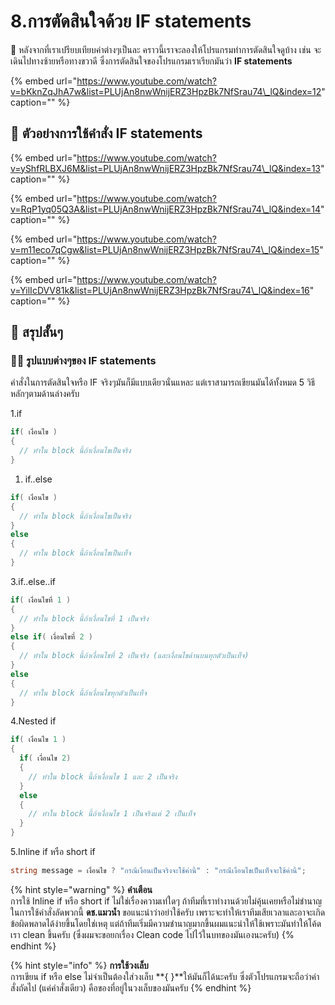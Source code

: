 # 8.การตัดสินใจด้วย IF statements

💬 หลังจากที่เราเปรียบเทียบค่าต่างๆเป็นละ คราวนี้เราจะลองให้โปรแกรมทำการตัดสินใจดูบ้าง เช่น จะเดินไปทางซ้ายหรือทางขวาดี ซึ่งการตัดสินใจของโปรแกรมเราเรียกมันว่า **IF statements**

{% embed url="https://www.youtube.com/watch?v=bKknZqJhA7w&list=PLUjAn8nwWnijERZ3HpzBk7NfSrau74\_lQ&index=12" caption="" %}

## 🎥 ตัวอย่างการใช้คำสั่ง IF statements

{% embed url="https://www.youtube.com/watch?v=yShfRLBXJ6M&list=PLUjAn8nwWnijERZ3HpzBk7NfSrau74\_lQ&index=13" caption="" %}

{% embed url="https://www.youtube.com/watch?v=RqP1yq05Q3A&list=PLUjAn8nwWnijERZ3HpzBk7NfSrau74\_lQ&index=14" caption="" %}

{% embed url="https://www.youtube.com/watch?v=m11eco7qCgw&list=PLUjAn8nwWnijERZ3HpzBk7NfSrau74\_lQ&index=15" caption="" %}

{% embed url="https://www.youtube.com/watch?v=YilIcDVV81k&list=PLUjAn8nwWnijERZ3HpzBk7NfSrau74\_lQ&index=16" caption="" %}

## 🎯 สรุปสั้นๆ

### 👨‍🚀 รูปแบบต่างๆของ IF statements

คำสั่งในการตัดสินใจหรือ IF จริงๆมันก็มีแบบเดียวนั่นแหละ แต่เราสามารถเขียนมันได้ทั้งหมด 5 วิธีหลักๆตามด้านล่างครับ

1.if

```csharp
if( เงื่อนไข )
{
  // ทำใน block นี้ถ้าเงื่อนไขเป็นจริง
}
```

1. if..else

```csharp
if( เงื่อนไข )
{
  // ทำใน block นี้ถ้าเงื่อนไขเป็นจริง
}
else
{
  // ทำใน block นี้ถ้าเงื่อนไขเป็นเท็จ
}
```

3.if..else..if

```csharp
if( เงื่อนไขที่ 1 )
{
  // ทำใน block นี้ถ้าเงื่อนไขที่ 1 เป็นจริง
}
else if( เงื่อนไขที่ 2 )
{
  // ทำใน block นี้ถ้าเงื่อนไขที่ 2 เป็นจริง (และเงื่อนไขด้านบนทุกตัวเป็นเท็จ)
}
else
{
  // ทำใน block นี้ถ้าเงื่อนไขทุกตัวเป็นเท็จ
}
```

4.Nested if

```csharp
if( เงื่อนไข 1 )
{
  if( เงื่อนไข 2)
  {
    // ทำใน block นี้ถ้าเงื่อนไข 1 และ 2 เป็นจริง
  }
  else
  {
    // ทำใน block นี้ถ้าเงื่อนไข 1 เป็นจริงแต่ 2 เป็นเท็จ
  }
}
```

5.Inline if หรือ short if

```csharp
string message = เงื่อนไข ? "กรณีเงื่อนเป็นจริงจะใช้ค่านี้" : "กรณีเงื่อนไขเป็นเท็จจะใช้ค่านี้";
```

{% hint style="warning" %}
**คำเตือน**  
การใช้ Inline if หรือ short if ไม่ใช่เรื่องความเท่ใดๆ ถ้าทีมที่เราทำงานด้วยไม่คุ้นเคยหรือไม่ชำนาญในการใช้คำสั่งลัดพวกนี้ **ดช.แมวน้ำ** ขอแนะนำว่าอย่าใช้ครับ เพราะจะทำให้เราทีมเสียเวลาและอาจะเกิดข้อผิดพลาดได้ง่ายขึ้นโดยใช่เหตุ แต่ถ้าทีมเริ่มมีความชำนาญมากขึ้นผมแนะนำให้ใช้เพราะมันทำให้โค้ดเรา clean ขึ้นครับ \(ซึ่งผมจะขอยกเรื่อง Clean code ไปไว้ในบทของมันเองนะครับ\)
{% endhint %}

{% hint style="info" %}
**การใช้วงเล็บ**  
การเขียน if หรือ else ไม่จำเป็นต้องใส่วงเล็บ **{ }**ให้มันก็ได้นะครับ ซึ่งตัวโปรแกรมจะถือว่าคำสั่งถัดไป \(แค่คำสั่งเดียว\) คือของที่อยู่ในวงเล็บของมันครับ
{% endhint %}

